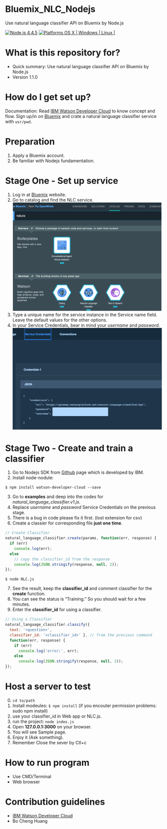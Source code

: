 # Bluemix_NLC_Nodejs
Use natural language classifier API on Bluemix by Node.js

[![Node.js 4.4.5](https://img.shields.io/badge/Node.js-4.4.5-orange.svg)](https://nodejs.org/en/)
[![Platforms OS X | Windows | Linux |](https://img.shields.io/badge/Platforms-OS%20X%20%7C%20Windows%20%7C%20Linux%20-lightgray.svg)](https://nodejs.org/en/)

# What is this repository for? ###

* Quick summary: Use natural language classifier API on Bluemix by Node.js
* Version 1.1.0

# How do I get set up? ###

Documentation: Read [IBM Watson Developer Cloud](https://www.ibm.com/watson/developercloud/doc/nl-classifier/) to know concept and flow. Sign up/in on [Bluemix](ng.bluemix.net) and crate a natural language classifier service with `usr/pwd`.

# Preparation ###

1. Apply a Bluemix account.
2. Be familiar with Nodejs fundamentation.

# Stage One - Set up service ###

1. Log in at [Bluemix](http://ng.bluemix.net) website.
2. Go to catalog and find the NLC service.
![Catalog](/screenshots/Catalog.png)
3. Type a unique name for the service instance in the Service name field. Leave the default values for the other options.
4. In your Service Credentials, bear in mind your *username* and *password*. 
![Catalog](/screenshots/Credentials.png)

# Stage Two - Create and train a classifier ###

1. Go to Nodejs SDK from [Github](https://github.com/watson-developer-cloud/node-sdk) page which is developed by IBM.
2. Install node-nodule: 
```
$ npm install watson-developer-cloud --save
```
3. Go to **examples** and deep into the codes for *natural_language_classifier.v1.js*.
4. Replace *username* and *password* Service Credentials on the previous stage.
5. There is a bug in code please fix it first. (lost extension for csv) 
6. Create a classier for corresponding file **just one time**.
```javascript
// Create Classifier
natural_language_classifier.create(params, function(err, response) {
  if (err)
    console.log(err);
  else
    // copy the classifier_id from the response
    console.log(JSON.stringify(response, null, 2));
});
```
```
$ node NLC.js
```
7. See the result, keep the **classifier_id** and comment classifier for the **create** function.
8. You can see the status is “Training.” So you should wait for a few minutes.
9.  Enter the **classifier_id** for using a classifier.
```javascript
// Using a Classifier
natural_language_classifier.classify({
  text: '<question>',
  classifier_id: '<classifier_id>' }, // from the previous command
  function(err, response) {
    if (err)
      console.log('error:', err);
    else
      console.log(JSON.stringify(response, null, 2));
});
```
# Host a server to test ###
0. ```cd to/path```
1. Install modeules: 
    ```$ npm install``` (if you encouter permission problems: sudo npm install)
2. use your classifier_id in Web app or NLC.js.
3. run the project: 
    ```node index.js```
4. Open **127.0.0.1:3000** on your browser.
5. You will see Sample page.
6. Enjoy it (Ask something).
7. Remember Close the sever by Ctl+c

# How to run program ###
* Use CMD/Terminal
* Web browser

# Contribution guidelines ###
* [IBM Watson Developer Cloud](https://www.ibm.com/watson/developercloud/doc/nl-classifier/)
* Bo Cheng Huang
